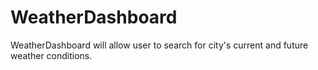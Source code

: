 # WeatherDashboard
WeatherDashboard will allow user to search for city's  current and future weather conditions.
